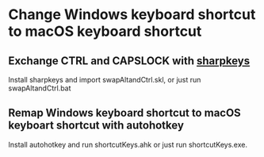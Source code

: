 # Change Windows keyboard shortcut to macOS keyboard shortcut

## Exchange CTRL and CAPSLOCK with [sharpkeys](https://github.com/randyrants/sharpkeys)

Install sharpkeys and import swapAltandCtrl.skl, or just run swapAltandCtrl.bat

## Remap Windows keyboard shortcut to macOS keyboart shortcut with autohotkey

Install autohotkey and run shortcutKeys.ahk or just run shortcutKeys.exe.
